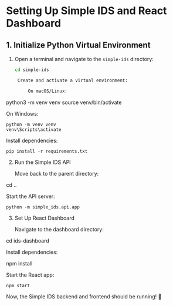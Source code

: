 # Setting Up Simple IDS and React Dashboard

## 1. Initialize Python Virtual Environment

1. Open a terminal and navigate to the `simple-ids` directory:
   ```sh
   cd simple-ids

    Create and activate a virtual environment:

        On macOS/Linux:

python3 -m venv venv
source venv/bin/activate

On Windows:

    python -m venv venv
    venv\Scripts\activate

Install dependencies:

    pip install -r requirements.txt

2. Run the Simple IDS API

    Move back to the parent directory:

cd ..

Start the API server:

    python -m simple_ids.api.app

3. Set Up React Dashboard

    Navigate to the dashboard directory:

cd ids-dashboard

Install dependencies:

npm install

Start the React app:

    npm start

Now, the Simple IDS backend and frontend should be running! 🚀

